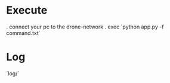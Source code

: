 # Execute

. connect your pc to the drone-network
. exec ´python app.py -f command.txt´

# Log

´log/´
